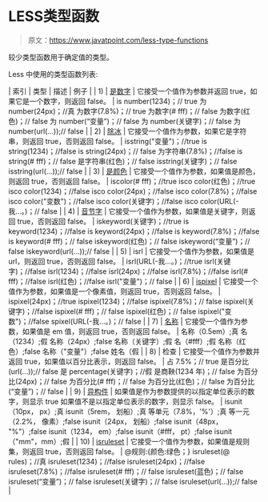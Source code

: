 # LESS类型函数

> 原文：<https://www.javatpoint.com/less-type-functions>

较少类型函数用于确定值的类型。

Less 中使用的类型函数列表:

| 索引 | 类型 | 描述 | 例子 |
| 1) | [是数字](less-isnumber-function) | 它接受一个值作为参数并返回 true，如果它是一个数字，则返回 false。 | is number(1234)；// true
为 number(24px)；//真
为数字(7.8%)；// true
为数字(# fff)；// false
为数字(红色)；// false
为 number(“变量”)；// false
为 number(关键字)；// false
为 number(url(...));// false |
| 2) | [除冰](less-isstring-function) | 它接受一个值作为参数，如果它是字符串，则返回 true，否则返回 false。 | isstring("变量")；//true
is string(1234)；//false
is string(24px)；// false
为字符串(7.8%)；//false
is string(# fff)；// false
是字符串(红色)；// false
isstring(关键字)；// false
isstring(url(...));// false |
| 3) | [是颜色](less-iscolor-function) | 它接受一个值作为参数，如果值是颜色，则返回 true，否则返回 false。 | iscolor(# fff)；//true
isco color(红色)；//true
isco color(1234)；//false
isco color(24px)；//false
isco color(7.8%)；//false
isco color("变数")；//false
isco color(关键字)；//false
isco color(URL(-我...。)；// false |
| 4) | [音节字](less-iskeyword-function) | 它接受一个值作为参数，如果值是关键字，则返回 true，否则返回 false。 | iskeyword(关键字)；//true
is keyword(1234)；//false
is keyword(24px)；//false
is keyword(7.8%)；//false
is keyword(# fff)；// false
iskeyword(红色)；// false
iskeyword(“变量”)；// false
iskeyword(url(...));// false |
| 5) | isrl | 它接受一个值作为参数，如果值是 url，则返回 true，否则返回 false。 | isrl(URL(-我...。)；//true
isrl(关键字)；//false
isrl(1234)；//false
isrl(24px)；//false
isrl(7.8%)；//false
isrl(# fff)；//false
isrl(红色)；//false
isrl("变量")；// false |
| 6) | [ispixel](less-ispixel-function) | 它接受一个值作为参数，如果值是一个像素值，则返回 true，否则返回 false。 | ispixel(24px)；//true
ispixel(1234)；//false
ispixel(7.8%)；// false
ispixel(关键字)；//false
ispixel(# fff)；// false
ispixel(红色)；// false
ispixel("变数")；//false spixel(URL(-我...。)；// false |
| 7) | [名称](less-isem-function) | 它接受一个值作为参数，如果值是 em 值，则返回 true，否则返回 false。 | 名称（0.5em）;真
名（1234）;假
名称（24px）;false
名称（关键字）;假
名（#fff）;假
名称（红色）;false
名称（"变量"）;false
姓名（假 |
| 8) | 检查 | 它接受一个值作为参数并返回 true，如果值以百分比表示，则返回 false。 | 占 7.5%；// true
是百分比(url(...));// false
是 percentage(关键字)；//假
是商鞅(1234 年)；// false
为百分比(24px)；// false
为百分比(# fff)；// false
为百分比(红色)；// false
为百分比(“变量”)；// false |
| 9) | [异构件](less-isunit-function) | 如果值是作为参数提供的以指定单位表示的数字，则显示 true 如果值不是以指定单位表示的数字，则显示 false。 | isunit（10px， px）;真
isunit（5rem， 划船）;真
等单元（7.8%，'%'）;真
等一元（2.2%， 像素）;false
isunit（24px， 划船）;false
isunit（48px， "%"）;false
isunit（1234， em）;false
isunit（#fff， pt）;false
isunit（"mm"，mm）;假 |
| 10) | [isruleset](less-isruleset-function) | 它接受一个值作为参数，如果值是规则集，则返回 true，否则返回 false。 | @规则:{颜色:绿色；}
isruleset(@ rules)；//真
isruleset(1234)；//false
isruleset(24px)；//false
isruleset(7.8%)；//false
isruleset(# fff)；// false
isruleset(蓝色)；// false
isruleset(“变量”)；// false
isruleset(关键字)；// false
isruleset(url(...));// false |